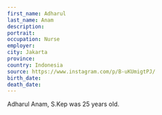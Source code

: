 ```yaml
---
first_name: Adharul
last_name: Anam
description: 
portrait: 
occupation: Nurse
employer: 
city: Jakarta
province: 
country: Indonesia
source: https://www.instagram.com/p/B-uKUmigtPJ/
birth_date: 
death_date: 
---
```


Adharul Anam, S.Kep was 25 years old.